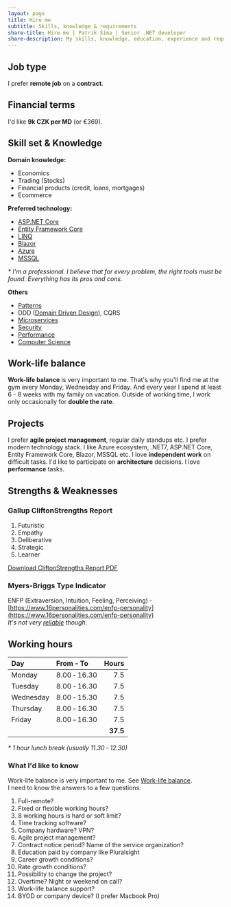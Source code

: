 ```yaml
---
layout: page
title: Hire me
subtitle: Skills, knowledge & requirements
share-title: Hire me | Patrik Šíma | Senior .NET developer
share-description: My skills, knowledge, education, experience and requirements.
---
```


## Job type ##
I prefer **remote job** on a **contract**.

## Financial terms ##
I'd like **9k CZK per MD** (or €369).

## Skill set & Knowledge ##
**Domain knowledge:**
- Economics
- Trading (Stocks)
- Financial products (credit, loans, mortgages)
- Ecommerce

**Preferred technology:**
- [ASP.NET Core](https://docs.microsoft.com/en-us/aspnet/core/introduction-to-aspnet-core)
- [Entity Framework Core](https://docs.microsoft.com/en-us/ef/core/)
- [LINQ](https://docs.microsoft.com/en-us/dotnet/csharp/programming-guide/concepts/linq/)
- [Blazor](https://dotnet.microsoft.com/en-us/apps/aspnet/web-apps/blazor)
- [Azure](https://azure.microsoft.com/)
- [MSSQL](https://www.microsoft.com/en-us/sql-server/sql-server-2022)

_* I'm a professional. I believe that for every problem, the right tools must be found. Everything has its pros and cons._

**Others**
- [Patterns](https://refactoring.guru/design-patterns)
- DDD ([Domain Driven Design](https://martinfowler.com/tags/domain%20driven%20design.html)), CQRS
- [Microservices](https://microservices.io/index.html)
- [Security](https://www.iso.org/isoiec-27001-information-security.html)
- [Performance](https://docs.microsoft.com/en-us/aspnet/core/performance/performance-best-practices?view=aspnetcore-6.0)
- [Computer Science](https://ocw.mit.edu/search/?t=Computer%20Science)

## Work-life balance ##
**Work-life balance** is very important to me. That's why you'll find me at the gym every Monday, Wednesday and Friday.
And every year I spend at least 6 - 8 weeks with my family on vacation.
Outside of working time, I work only occasionally for **double the rate**.

## Projects ##

I prefer **agile project management**, regular daily standups etc.
I prefer modern technology stack. I like Azure ecosystem, .NET7, ASP.NET Core, Entity Framework Core, Blazor, MSSQL etc.
I love **independent work** on difficult tasks.
I'd like to participate on **architecture** decisions.
I love **performance** tasks.

## Strengths & Weaknesses ##
### Gallup CliftonStrengths Report ###
1. Futuristic
2. Empathy
3. Deliberative
4. Strategic
5. Learner

[Download CliftonStrengths Report PDF](/assets/pdf/CliftonStrengths%20_%20Gallup%20Access.pdf)

### Myers-Briggs Type Indicator ###
ENFP (Extraversion, Intuition, Feeling, Perceiving) - [https://www.16personalities.com/enfp-personality](https://www.16personalities.com/enfp-personality)<br/>
_It's not very [reliable](https://en.wikipedia.org/wiki/Myers%E2%80%93Briggs_Type_Indicator) though._

## Working hours ##

| Day       | From ‐ To    |    Hours |
|:----------|:-------------|---------:|
| Monday    | 8.00 ‐ 16.30 |      7.5 |
| Tuesday   | 8.00 ‐ 16.30 |      7.5 |
| Wednesday | 8.00 ‐ 15.30 |      7.5 |
| Thursday  | 8.00 ‐ 16.30 |      7.5 |
| Friday    | 8.00 ‐ 16.30 |      7.5 |
|           |              | **37.5** |

_* 1 hour lunch break (usually 11.30 ‐ 12.30)_

### What I'd like to know ###

Work-life balance is very important to me. See [Work-life balance](#work-life-balance).<br/>
I need to know the answers to a few questions:

1. Full-remote?
2. Fixed or flexible working hours?
3. 8 working hours is hard or soft limit?
4. Time tracking software?
5. Company hardware? VPN?
6. Agile project management?
7. Contract notice period? Name of the service organization?
8. Education paid by company like Pluralsight
9. Career growth conditions?
10. Rate growth conditions?
11. Possibility to change the project?
12. Overtime? Night or weekend on call?
13. Work-life balance support?
14. BYOD or company device? (I prefer Macbook Pro)